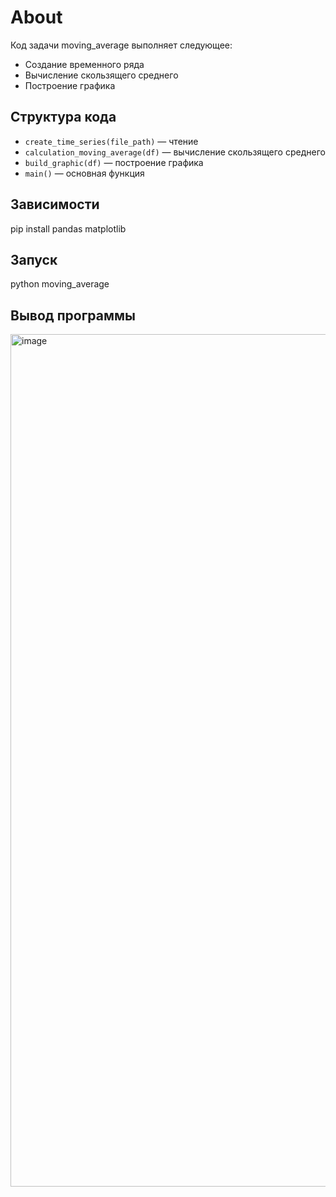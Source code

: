 # About
Код задачи moving_average выполняет следующее:
  - Создание временного ряда
  - Вычисление скользящего среднего
  - Построение графика 

## Структура кода

- `create_time_series(file_path)` — чтение 
- `calculation_moving_average(df)` — вычисление скользящего среднего
- `build_graphic(df)` — построение графика
- `main()` — основная функция
## Зависимости
  pip install pandas matplotlib
## Запуск
  python moving_average
## Вывод программы
<img width="2256" height="1364" alt="image" src="https://github.com/user-attachments/assets/445ecc09-e352-4f1e-8c2f-87a88d66ff34" />
